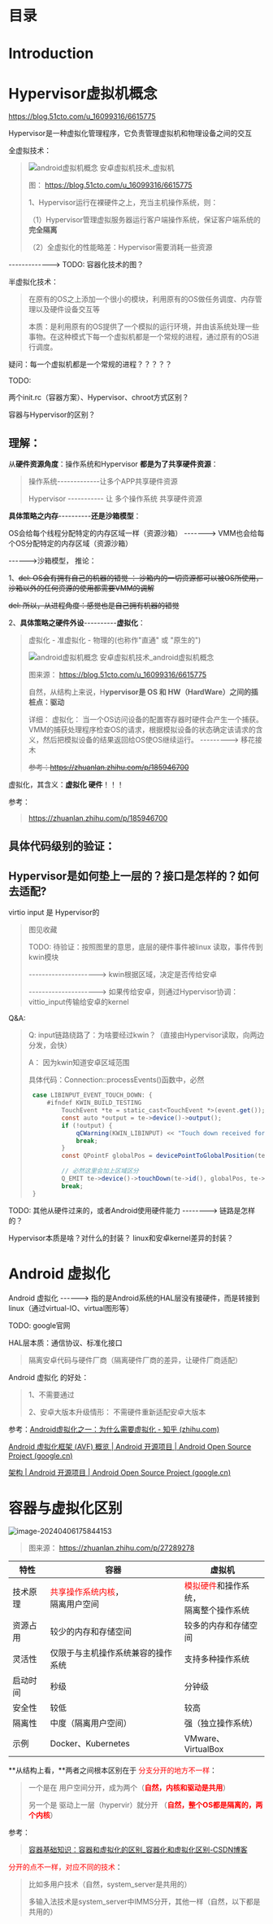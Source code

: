 # 目录

# Introduction



# Hypervisor虚拟机概念

https://blog.51cto.com/u_16099316/6615775

Hypervisor是一种虚拟化管理程序，它负责管理虚拟机和物理设备之间的交互

全虚拟技术：

> ![android虚拟机概念 安卓虚拟机技术_虚拟机](虚拟化.assets/03163840_64a289104ee057153.png)
>
> 图： https://blog.51cto.com/u_16099316/6615775
>
> 1、Hypervisor运行在裸硬件之上，充当主机操作系统，则：
>
> （1）Hypervisor管理虚拟服务器运行客户端操作系统，保证客户端系统的**完全隔离**
>
> （2）全虚拟化的性能略差：Hypervisor需要消耗一些资源



-------------> TODO: 容器化技术的图？



半虚拟化技术：

> 在原有的OS之上添加一个很小的模块，利用原有的OS做任务调度、内存管理以及硬件设备交互等
>
> 本质：是利用原有的OS提供了一个模拟的运行环境，并由该系统处理一些事物。在这种模式下每一个虚拟机都是一个常规的进程，通过原有的OS进行调度。

疑问：每一个虚拟机都是一个常规的进程？？？？？

TODO:

两个init.rc（容器方案）、Hypervisor、chroot方式区别？

容器与Hypervisor的区别？

## 理解：

从**硬件资源角度**：操作系统和Hypervisor **都是为了共享硬件资源**：

> 操作系统-------------让多个APP共享硬件资源
>
> Hypervisor -----------  让 多个操作系统 共享硬件资源

**具体策略之内存**----------**还是沙箱模型**：

OS会给每个线程分配特定的内存区域一样（资源沙箱）     ------->   VMM也会给每个OS分配特定的内存区域（资源沙箱）

------>沙箱模型， 推论：

1、~~del: OS会有拥有自己的机器的错觉 ： 沙箱内的一切资源都可以被OS所使用，沙箱以外的任何资源的使用都需要VMM的调解~~

~~del: 所以，从进程角度：感觉也是自己拥有机器的错觉~~

2、**具体策略之硬件外设**----------**虚拟化**：

> 虚拟化 - 准虚拟化 - 物理的(也称作"直通" 或 "原生的")
>
> ![android虚拟机概念 安卓虚拟机技术_android虚拟机概念](虚拟化.assets/03163840_64a289104ee057153.png)
>
> 图来源： https://blog.51cto.com/u_16099316/6615775
>
> 自然，从结构上来说，H**ypervisor是 OS 和  HW（HardWare）之间的插桩点：驱动**
>
> 详细： 虚拟化： 当一个OS访问设备的配置寄存器时硬件会产生一个捕获。VMM的捕获处理程序检查OS的请求，根据模拟设备的状态确定该请求的含义，然后把模拟设备的结果返回给OS使OS继续运行。  --------->  移花接木
>
> ~~参考：https://zhuanlan.zhihu.com/p/185946700~~

虚拟化，其含义：**虚拟化 硬件**！！！

参考：

> https://zhuanlan.zhihu.com/p/185946700

## 具体代码级别的验证：

## Hypervisor是如何垫上一层的？接口是怎样的？如何去适配?

virtio input  是 Hypervisor的

> 图见收藏
>
> 
>
> TODO:  待验证：按照图里的意思，底层的硬件事件被linux 读取，事件传到kwin模块
>
> --------------------->  kwin根据区域，决定是否传给安卓
>
> --------------------->  如果传给安卓，则通过Hypervisor协调： vittio_input传输给安卓的kernel

Q&A:

> Q:   input链路绕路了：为啥要经过kwin？（直接由Hypervisor读取，向两边分发，会快）
>
> A：  因为kwin知道安卓区域范围
>
> 具体代码：Connection::processEvents()函数中，必然
>
> ```java
>  case LIBINPUT_EVENT_TOUCH_DOWN: {
>      #ifndef KWIN_BUILD_TESTING
>          TouchEvent *te = static_cast<TouchEvent *>(event.get());
>          const auto *output = te->device()->output();
>          if (!output) {
>              qCWarning(KWIN_LIBINPUT) << "Touch down received for device with no output assigned";
>              break;
>          }
>          const QPointF globalPos = devicePointToGlobalPosition(te->absolutePos(output->modeSize()), output);
>          
>          // 必然这里会加上区域区分
>          Q_EMIT te->device()->touchDown(te->id(), globalPos, te->time(), te->device());
>          break;
>  }
> ```

TODO:  其他从硬件过来的，或者Android使用硬件能力 --------> 链路是怎样的？

Hypervisor本质是啥？对什么的封装？  linux和安卓kernel差异的封装？





# Android 虚拟化

Android 虚拟化 ------> 指的是Android系统的HAL层没有接硬件，而是转接到 linux（通过virtual-IO、virtual图形等）

TODO: google官网

HAL层本质：通信协议、标准化接口

> 隔离安卓代码与硬件厂商（隔离硬件厂商的差异，让硬件厂商适配）

Android 虚拟化 的好处：

> 1、不需要通过
>
> 2、安卓大版本升级情形： 不需硬件重新适配安卓大版本

参考：[Android虚拟化之一：为什么需要虚拟化 - 知乎 (zhihu.com)](https://zhuanlan.zhihu.com/p/673765044)

[Android 虚拟化框架 (AVF) 概览  | Android 开源项目  | Android Open Source Project (google.cn)](https://source.android.google.cn/docs/core/virtualization?hl=zh-cn)

[架构  | Android 开源项目  | Android Open Source Project (google.cn)](https://source.android.google.cn/docs/automotive/virtualization/architecture?hl=zh-cn)





# 容器与虚拟化区别

![image-20240406175844153](虚拟化.assets/image-20240406175844153.png)

> 图来源： https://zhuanlan.zhihu.com/p/27289278





| 特性     | 容器                                                         | 虚拟机                                                       |
| -------- | ------------------------------------------------------------ | ------------------------------------------------------------ |
| 技术原理 | <font color='red'>共享操作系统内核</font>，<br /> 隔离用户空间 | <font color='red'>模拟硬件</font>和操作系统，<br />隔离整个操作系统 |
| 资源占用 | 较少的内存和存储空间                                         | 较多的内存和存储空间                                         |
| 灵活性   | 仅限于与主机操作系统兼容的操作系统                           | 支持多种操作系统                                             |
| 启动时间 | 秒级                                                         | 分钟级                                                       |
| 安全性   | 较低                                                         | 较高                                                         |
| 隔离性   | 中度（隔离用户空间）                                         | 强（独立操作系统）                                           |
| 示例     | Docker、Kubernetes                                           | VMware、VirtualBox                                           |

**从结构上看，**两者之间根本区别在于  <font color='red'>分支分开的地方不一样</font>：

> 一个是在  用户空间分开，成为两个（**<font color='red'>自然，内核和驱动是共用</font>**）
>
> 另一个是  驱动上一层（hypervir）就分开  （**<font color='red'>自然，整个OS都是隔离的，两个内核</font>**）



参考：

> [容器基础知识：容器和虚拟化的区别_容器化和虚拟化区别-CSDN博客](https://blog.csdn.net/surfirst/article/details/136077577?spm=1001.2101.3001.6650.2&utm_medium=distribute.pc_relevant.none-task-blog-2~default~YuanLiJiHua~Position-2-136077577-blog-107787244.235^v43^pc_blog_bottom_relevance_base7&depth_1-utm_source=distribute.pc_relevant.none-task-blog-2~default~YuanLiJiHua~Position-2-136077577-blog-107787244.235^v43^pc_blog_bottom_relevance_base7&utm_relevant_index=4)











<font color='red'>分开的点不一样，对应不同的技术</font>：

> 比如多用户技术（自然，system_server是共用的）
>
> 多输入法技术是system_server中IMMS分开，其他一样（自然，以下都是共用的）

